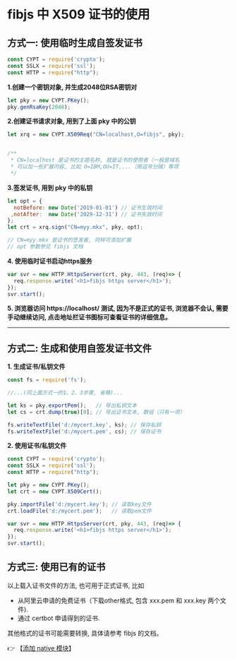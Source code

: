 # fibjs 中 X509 证书的使用

## 方式一: 使用临时生成自签发证书

```js
const CYPT = require('crypto');
const SSLX = require('ssl');
const HTTP = require("http");
```

**1.创建一个密钥对象, 并生成2048位RSA密钥对**

```js
let pky = new CYPT.PKey();  
pky.genRsaKey(2048); 
```        


**2.创建证书请求对象, 用到了上面 pky 中的公钥**

```js
let xrq = new CYPT.X509Req("CN=localhost,O=fibjs", pky);


/**
 * CN=localhost 是证书的主题名称, 就是证书的使用者（一般是域名
 * 可以加一些扩展内容, 比如 O=IBM,OU=IT,...（用逗号分隔）等项
 */
```


**3.签发证书, 用到 pky 中的私钥**

```js
let opt = {
  notBefore: new Date('2019-01-01') // 证书生效时间
 ,notAfter:  new Date('2029-12-31') // 证书失效时间
};
let crt = xrq.sign("CN=myy.mkx", pky, opt); 

// CN=myy.mkx 是证书的签发者, 同样可添加扩展
// opt 参数参见 fibjs 文档
```

**4. 使用临时证书启动https服务**

```js
var svr = new HTTP.HttpsServer(crt, pky, 443, (req)=> {
  req.response.write('<h1>fibjs https server</h1>');
});
svr.start();
```


**5. 浏览器访问 https://localhost/ 测试, 因为不是正式的证书, 浏览器不会认, 需要手动继续访问, 点击地址栏证书图标可查看证书的详细信息。**

-----
## 方式二: 生成和使用自签发证书文件


**1. 生成证书/私钥文件**
```js
const fs = require('fs');

//...(同上面方式一的1、2、3步骤, 省略)...

let ks = pky.exportPem();   // 导出私钥文本
let cs = crt.dump(true)[0]; // 导出证书文本, 数组（只有一项）

fs.writeTextFile('d:/mycert.key', ks); // 保存私钥
fs.writeTextFile('d:/mycert.pem', cs); // 保存证书
```

**2. 使用证书/私钥文件**

```js
const CYPT = require('crypto');
const SSLX = require('ssl');
const HTTP = require("http");

let pky = new CYPT.PKey();      
let crt = new CYPT.X509Cert();  

pky.importFile('d:/mycert.key'); // 读取key文件
crt.loadFile('d:/mycert.pem');   // 读取pem文件

var svr = new HTTP.HttpsServer(crt, pky, 443, (req)=> {
  req.response.write('<h1>fibjs https server</h1>');
});
svr.start();
```

## 方式三: 使用已有的证书

以上载入证书文件的方法, 也可用于正式证书, 比如

- 从阿里云申请的免费证书（下载other格式, 包含 xxx.pem 和 xxx.key 两个文件).
- 通过 certbot 申请得到的证书.

其他格式的证书可能需要转换, 具体请参考 fibjs 的文档。

👉 【[添加 native 模块](contribute.md)】